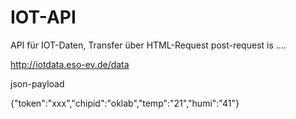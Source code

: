 # IOT-API
API für IOT-Daten, Transfer über HTML-Request
post-request is ....

http://iotdata.eso-ev.de/data

json-payload

{"token":"xxx","chipid":"oklab","temp":"21","humi":"41"}
